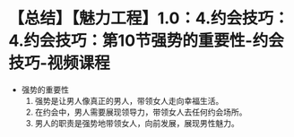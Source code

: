 # 【总结】【魅力工程】1.0：4.约会技巧：4.约会技巧：第10节强势的重要性-约会技巧-视频课程

-   强势的重要性
    1.  强势是让男人像真正的男人，带领女人走向幸福生活。
    2.  在约会中，男人需要展现领导力，带领女人去任何约会场所。
    3.  男人的职责是强势地带领女人，向前发展，展现男性魅力。